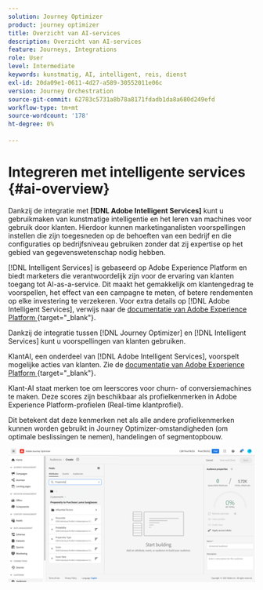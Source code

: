 ```yaml
---
solution: Journey Optimizer
product: journey optimizer
title: Overzicht van AI-services
description: Overzicht van AI-services
feature: Journeys, Integrations
role: User
level: Intermediate
keywords: kunstmatig, AI, intelligent, reis, dienst
exl-id: 20da09e1-0611-4d27-a589-30552011e06c
version: Journey Orchestration
source-git-commit: 62783c5731a8b78a8171fdadb1da8a680d249efd
workflow-type: tm+mt
source-wordcount: '178'
ht-degree: 0%

---
```


# Integreren met intelligente services {#ai-overview}

Dankzij de integratie met **[!DNL Adobe Intelligent Services]** kunt u gebruikmaken van kunstmatige intelligentie en het leren van machines voor gebruik door klanten. Hierdoor kunnen marketinganalisten voorspellingen instellen die zijn toegesneden op de behoeften van een bedrijf en die configuraties op bedrijfsniveau gebruiken zonder dat zij expertise op het gebied van gegevenswetenschap nodig hebben.

[!DNL Intelligent Services] is gebaseerd op Adobe Experience Platform en biedt marketers die verantwoordelijk zijn voor de ervaring van klanten toegang tot AI-as-a-service. Dit maakt het gemakkelijk om klantengedrag te voorspellen, het effect van een campagne te meten, of betere rendementen op elke investering te verzekeren. Voor extra details op [!DNL Adobe Intelligent Services], verwijs naar de [ documentatie van Adobe Experience Platform ](https://experienceleague.adobe.com/docs/experience-platform/intelligent-services/home.html?lang=nl-NL){target="_blank"}.

Dankzij de integratie tussen [!DNL Journey Optimizer] en [!DNL Intelligent Services] kunt u voorspellingen van klanten gebruiken.

KlantAI, een onderdeel van [!DNL Adobe Intelligent Services], voorspelt mogelijke acties van klanten. Zie de [ documentatie van Adobe Experience Platform ](https://experienceleague.adobe.com/docs/experience-platform/intelligent-services/customer-ai/overview.html?lang=nl-NL){target="_blank"}.

Klant-AI staat merken toe om leerscores voor churn- of conversiemachines te maken. Deze scores zijn beschikbaar als profielkenmerken in Adobe Experience Platform-profielen (Real-time klantprofiel).

Dit betekent dat deze kenmerken net als alle andere profielkenmerken kunnen worden gebruikt in Journey Optimizer-omstandigheden (om optimale beslissingen te nemen), handelingen of segmentopbouw.

![](assets/customer-ai.png)
